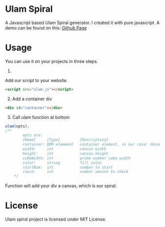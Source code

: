 Ulam Spiral
====

A Javascript based Ulam Spiral generator. I created it with pure javascript. 
A demo can be found on this: [Github Page](htttp://alisentas.github.io/Ulam-Spiral)

Usage
====

You can use it on your projects in three steps.

1.
Add our script to your website.
```html
<script src="ulam.js"></script>
```

2. Add a container div
```html
<div id="container"></div>
```

3. Call ulam function at bottom
```javascript
ulam(opts);
/**
		opts are:
		[Name]     [Type]         [Description]
		container: DOM elemment   container element, in our case: document.getElementById("container")
		width:     int            canvas width
		height:    int            canvas.height
		cubeWidth: int            prime number cube width
		color:     string         fill color
		startNum:  int            number to start
		count:     int            number amount to check
	*/
```

Function will add your div a canvas, which is our spiral.

License
====

Ulam spiral project is licensed under MIT License.
